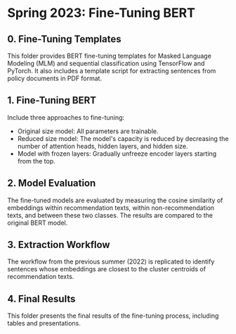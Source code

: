 # Spring 2023: Fine-Tuning BERT

## 0. Fine-Tuning Templates
This folder provides BERT fine-tuning templates for Masked Language Modeling (MLM) and sequential classification using TensorFlow and PyTorch. It also includes a template script for extracting sentences from policy documents in PDF format.

## 1. Fine-Tuning BERT
Include three approaches to fine-tuning:
- Original size model: All parameters are trainable.
- Reduced size model: The model's capacity is reduced by decreasing the number of attention heads, hidden layers, and hidden size.
- Model with frozen layers: Gradually unfreeze encoder layers starting from the top.

## 2. Model Evaluation
The fine-tuned models are evaluated by measuring the cosine similarity of embeddings within recommendation texts, within non-recommendation texts, and between these two classes. The results are compared to the original BERT model.

## 3. Extraction Workflow
The workflow from the previous summer (2022) is replicated to identify sentences whose embeddings are closest to the cluster centroids of recommendation texts.

## 4. Final Results
This folder presents the final results of the fine-tuning process, including tables and presentations.